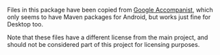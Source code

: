 Files in this package have been copied from [Google Accompanist](https://github.com/google/accompanist),
which only seems to have Maven packages for Android, but works just fine for Desktop too.

Note that these files have a different license from the main project, and should not be considered part of this project for licensing purposes.
